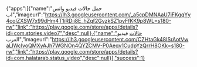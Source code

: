 {"apps":[{"name":"حمل حالات فيديو واتس اب","imageurl":"https://lh3.googleusercontent.com/_a5cpDMNAaU7iFKgqYy4coIZXSW7x99dHm4T1iRDij8E_hZqf2GvzkSZ1pvFfKK9p8WL=s180-rw","link":"https://play.google.com/store/apps/details?id=com.stories.video7","desc":null},{"name":"حالات فيديو العرب","imageurl":"https://lh3.googleusercontent.com/CZHtaGk48ISrAotVwaLlWcIvoQMXyAJh7WGNOn4QYZCMV-P0Aeqv1CudpYzQrrH8OKk=s180-rw","link":"https://play.google.com/store/apps/details?id=com.halatarab.status_video","desc":null}],"success":1}

